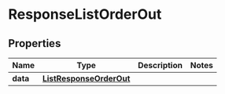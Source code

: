 

# ResponseListOrderOut


## Properties

Name | Type | Description | Notes
------------ | ------------- | ------------- | -------------
**data** | [**ListResponseOrderOut**](ListResponseOrderOut.md) |  | 



